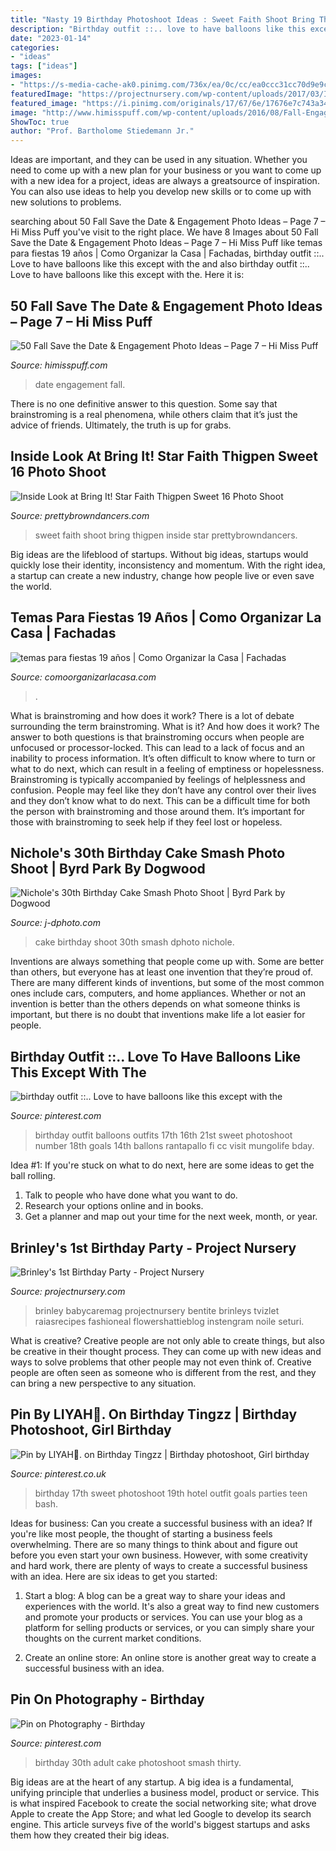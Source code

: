 ```yaml
---
title: "Nasty 19 Birthday Photoshoot Ideas : Sweet Faith Shoot Bring Thigpen Inside Star Prettybrowndancers"
description: "Birthday outfit ::.. love to have balloons like this except with the"
date: "2023-01-14"
categories:
- "ideas"
tags: ["ideas"]
images:
- "https://s-media-cache-ak0.pinimg.com/736x/ea/0c/cc/ea0ccc31cc70d9e9c2d72347034144a6.jpg"
featuredImage: "https://projectnursery.com/wp-content/uploads/2017/03/IMG_4337-681x1024.jpg"
featured_image: "https://i.pinimg.com/originals/17/67/6e/17676e7c743a34bbc9c0097fc1eecabc.jpg"
image: "http://www.himisspuff.com/wp-content/uploads/2016/08/Fall-Engagement-Photo-Save-The-Date-Ideas-32.jpg"
ShowToc: true
author: "Prof. Bartholome Stiedemann Jr."
---
```



Ideas are important, and they can be used in any situation. Whether you need to come up with a new plan for your business or you want to come up with a new idea for a project, ideas are always a greatsource of inspiration. You can also use ideas to help you develop new skills or to come up with new solutions to problems.

	

		
searching about 50 Fall Save the Date &amp; Engagement Photo Ideas – Page 7 – Hi Miss Puff you've visit to the right place. We have 8 Images about 50 Fall Save the Date &amp; Engagement Photo Ideas – Page 7 – Hi Miss Puff like temas para fiestas 19 años | Como Organizar la Casa | Fachadas, birthday outfit ::.. Love to have balloons like this except with the and also birthday outfit ::.. Love to have balloons like this except with the. Here it is:
		
    
## 50 Fall Save The Date &amp; Engagement Photo Ideas – Page 7 – Hi Miss Puff

<img loading=lazy src="http://www.himisspuff.com/wp-content/uploads/2016/08/Fall-Engagement-Photo-Save-The-Date-Ideas-32.jpg" onerror="this.onerror=null;this.src='https://tse2.mm.bing.net/th?id=OIP.tWFPesMp7RhThs3OY9WHpwHaLG&amp;pid=15.1';" alt="50 Fall Save the Date &amp; Engagement Photo Ideas – Page 7 – Hi Miss Puff">

_Source: himisspuff.com_

>date engagement fall. 

	

There is no one definitive answer to this question. Some say that brainstroming is a real phenomena, while others claim that it’s just the advice of friends. Ultimately, the truth is up for grabs.

    
## Inside Look At Bring It! Star Faith Thigpen Sweet 16 Photo Shoot

<img loading=lazy src="http://prettybrowndancers.com/wp-content/uploads/2016/09/image-49.jpeg" onerror="this.onerror=null;this.src='https://tse2.mm.bing.net/th?id=OIP.SRC7D7-WH46TWS41NAB6CgHaHa&amp;pid=15.1';" alt="Inside Look at Bring It! Star Faith Thigpen Sweet 16 Photo Shoot">

_Source: prettybrowndancers.com_

>sweet faith shoot bring thigpen inside star prettybrowndancers. 

	

Big ideas are the lifeblood of startups. Without big ideas, startups would quickly lose their identity, inconsistency and momentum. With the right idea, a startup can create a new industry, change how people live or even save the world.

    
## Temas Para Fiestas 19 Años | Como Organizar La Casa | Fachadas

<img loading=lazy src="https://comoorganizarlacasa.com/wp-content/uploads/2018/03/temas-para-fiestas-19-anos.jpg" onerror="this.onerror=null;this.src='https://tse2.mm.bing.net/th?id=OIP.3GEnCfFODTXahWQ0fuRFUQHaHU&amp;pid=15.1';" alt="temas para fiestas 19 años | Como Organizar la Casa | Fachadas">

_Source: comoorganizarlacasa.com_

>. 

	

What is brainstroming and how does it work?
There is a lot of debate surrounding the term brainstroming. What is it? And how does it work? The answer to both questions is that brainstroming occurs when people are unfocused or processor-locked. This can lead to a lack of focus and an inability to process information. It’s often difficult to know where to turn or what to do next, which can result in a feeling of emptiness or hopelessness.
Brainstroming is typically accompanied by feelings of helplessness and confusion. People may feel like they don’t have any control over their lives and they don’t know what to do next. This can be a difficult time for both the person with brainstroming and those around them. It’s important for those with brainstroming to seek help if they feel lost or hopeless.

    
## Nichole&#039;s 30th Birthday Cake Smash Photo Shoot | Byrd Park By Dogwood

<img loading=lazy src="http://www.j-dphoto.com/images/uploaded/pep_0796__.jpg" onerror="this.onerror=null;this.src='https://tse2.mm.bing.net/th?id=OIP.srqOHNqE2Jhff48vNIodcwHaLG&amp;pid=15.1';" alt="Nichole&#039;s 30th Birthday Cake Smash Photo Shoot | Byrd Park by Dogwood">

_Source: j-dphoto.com_

>cake birthday shoot 30th smash dphoto nichole. 

	

Inventions are always something that people come up with. Some are better than others, but everyone has at least one invention that they’re proud of. There are many different kinds of inventions, but some of the most common ones include cars, computers, and home appliances. Whether or not an invention is better than the others depends on what someone thinks is important, but there is no doubt that inventions make life a lot easier for people.

    
## Birthday Outfit ::.. Love To Have Balloons Like This Except With The

<img loading=lazy src="https://s-media-cache-ak0.pinimg.com/736x/ea/0c/cc/ea0ccc31cc70d9e9c2d72347034144a6.jpg" onerror="this.onerror=null;this.src='https://tse4.mm.bing.net/th?id=OIP.Qc9X_IhRuwJ0MtKk9zLpWAAAAA&amp;pid=15.1';" alt="birthday outfit ::.. Love to have balloons like this except with the">

_Source: pinterest.com_

>birthday outfit balloons outfits 17th 16th 21st sweet photoshoot number 18th goals 14th ballons rantapallo fi cc visit mungolife bday. 

	

Idea #1:
If you're stuck on what to do next, here are some ideas to get the ball rolling.
1. Talk to people who have done what you want to do.
2. Research your options online and in books.
3. Get a planner and map out your time for the next week, month, or year.

    
## Brinley&#039;s 1st Birthday Party - Project Nursery

<img loading=lazy src="https://projectnursery.com/wp-content/uploads/2017/03/IMG_4337-681x1024.jpg" onerror="this.onerror=null;this.src='https://tse2.mm.bing.net/th?id=OIP.fTFBviQI9srebvVg8_G19QHaLI&amp;pid=15.1';" alt="Brinley&#039;s 1st Birthday Party - Project Nursery">

_Source: projectnursery.com_

>brinley babycaremag projectnursery bentite brinleys tvizlet raiasrecipes fashioneal flowershattieblog instengram noile seturi. 

	

What is creative?
Creative people are not only able to create things, but also be creative in their thought process. They can come up with new ideas and ways to solve problems that other people may not even think of. Creative people are often seen as someone who is different from the rest, and they can bring a new perspective to any situation.

    
## Pin By LIYAH💋. On Birthday Tingzz | Birthday Photoshoot, Girl Birthday

<img loading=lazy src="https://i.pinimg.com/736x/7a/0e/a6/7a0ea6b3edb8584d4233746fda0c5308--th-birthday-birthday-bash.jpg" onerror="this.onerror=null;this.src='https://tse3.mm.bing.net/th?id=OIP.zXyuDZzP0E57ni-Oz8sdIgHaHa&amp;pid=15.1';" alt="Pin by LIYAH💋. on Birthday Tingzz | Birthday photoshoot, Girl birthday">

_Source: pinterest.co.uk_

>birthday 17th sweet photoshoot 19th hotel outfit goals parties teen bash. 

	

Ideas for business: Can you create a successful business with an idea?
If you're like most people, the thought of starting a business feels overwhelming. There are so many things to think about and figure out before you even start your own business. However, with some creativity and hard work, there are plenty of ways to create a successful business with an idea. Here are six ideas to get you started:
1) Start a blog: A blog can be a great way to share your ideas and experiences with the world. It's also a great way to find new customers and promote your products or services. You can use your blog as a platform for selling products or services, or you can simply share your thoughts on the current market conditions.

2) Create an online store: An online store is another great way to create a successful business with an idea.

    
## Pin On Photography - Birthday

<img loading=lazy src="https://i.pinimg.com/originals/17/67/6e/17676e7c743a34bbc9c0097fc1eecabc.jpg" onerror="this.onerror=null;this.src='https://tse4.mm.bing.net/th?id=OIP.FugSsRJAv9aML35iAWsYIwHaLY&amp;pid=15.1';" alt="Pin on Photography - Birthday">

_Source: pinterest.com_

>birthday 30th adult cake photoshoot smash thirty. 

	

Big ideas are at the heart of any startup. A big idea is a fundamental, unifying principle that underlies a business model, product or service. This is what inspired Facebook to create the social networking site; what drove Apple to create the App Store; and what led Google to develop its search engine. This article surveys five of the world's biggest startups and asks them how they created their big ideas.

